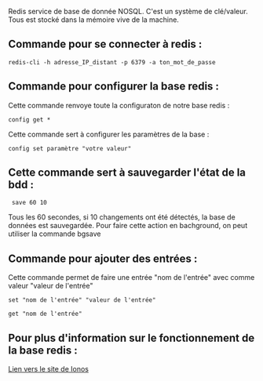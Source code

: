 Redis service de base de donnée NOSQL. C'est un système de clé/valeur. Tous est stocké dans la mémoire vive de la machine.

## Commande pour se connecter à redis : 

``` redis-cli -h adresse_IP_distant -p 6379 -a ton_mot_de_passe ```

## Commande pour configurer la base redis :

Cette commande renvoye toute la configuraton de notre base redis :

 ```config get * ```

Cette commande sert à configurer les paramètres de la base :

```config set paramètre "votre valeur"```

## Cette commande sert à sauvegarder l'état de la bdd :

``` save 60 10```

Tous les 60 secondes, si 10 changements ont été détectés, la base de données est sauvegardée.
Pour faire cette action en bachground, on peut utiliser la commande bgsave

## Commande pour ajouter des entrées : 

Cette commande permet de faire une entrée "nom de l'entrée" avec comme valeur "valeur de l'entrée"

``` set "nom de l'entrée" "valeur de l'entrée" ```

``` get "nom de l'entrée" ```

## Pour plus d'information sur le fonctionnement de la base redis :

[Lien vers le site de Ionos](https://www.ionos.fr/digitalguide/hebergement/aspects-techniques/redis-tutoriel/)

